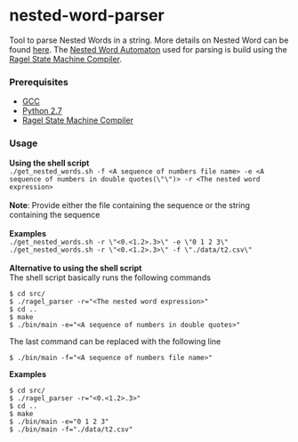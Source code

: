 # nested-word-parser
Tool to parse Nested Words in a string. More details on Nested Word can be found <a href="https://en.wikipedia.org/wiki/Nested_word" target="_blank">here</a>. The <a href="https://en.wikipedia.org/wiki/Nested_word#Nested_word_automaton" target="_blank">Nested Word Automaton</a> used for parsing is build using the <a href="http://www.colm.net/open-source/ragel/">Ragel State Machine Compiler</a>.
<br>
### Prerequisites
  * <a href="https://gcc.gnu.org/install/binaries.html">GCC</a>
  * <a href="https://www.python.org/downloads/">Python 2.7</a>
  * <a href="http://www.colm.net/open-source/ragel/">Ragel State Machine Compiler</a>

### Usage 
**Using the shell script** <br>
`./get_nested_words.sh -f <A sequence of numbers file name> -e <A sequence of numbers in double quotes(\"\")> -r <The nested word expression> `
<br><br>
**Note**: Provide either the file containing the sequence or the string containing the sequence 
<br><br>
**Examples** <br>
`./get_nested_words.sh -r \"<0.<1.2>.3>\" -e \"0 1 2 3\"` <br>
`./get_nested_words.sh -r \"<0.<1.2>.3>\" -f \"./data/t2.csv\"`
<br><br>
**Alternative to using the shell script** <br>
The shell script basically runs the following commands<br>
```
$ cd src/
$ ./ragel_parser -r="<The nested word expression>"
$ cd ..
$ make
$ ./bin/main -e="<A sequence of numbers in double quotes>"
```
The last command can be replaced with the following line
```
$ ./bin/main -f="<A sequence of numbers file name>"
```
**Examples** <br>
```
$ cd src/
$ ./ragel_parser -r="<0.<1.2>.3>"
$ cd ..
$ make
$ ./bin/main -e="0 1 2 3"
$ ./bin/main -f="./data/t2.csv"
```
